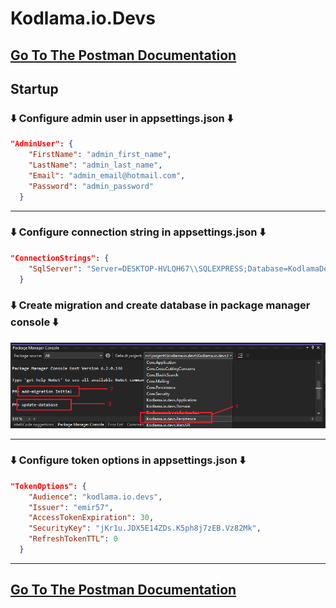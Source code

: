 # Kodlama.io.Devs
<h2>
<a href="https://documenter.getpostman.com/view/17832908/VUxSrQjV">Go To The Postman Documentation</a>
</h2>
<h2> Startup </h2>
<h3> ⬇️ Configure admin user in appsettings.json ⬇️ </h3>

```json
"AdminUser": {
    "FirstName": "admin_first_name",
    "LastName": "admin_last_name",
    "Email": "admin_email@hotmail.com",
    "Password": "admin_password"
  }
```
<hr>
<h3> ⬇️ Configure connection string in appsettings.json ⬇️ </h3>

```json
"ConnectionStrings": {
    "SqlServer": "Server=DESKTOP-HVLQH67\\SQLEXPRESS;Database=KodlamaDevDb;integrated security=true;"
  }
```
<h3> ⬇️ Create migration and create database in package manager console ⬇️ </h3>
<img src="screenshots/migrate.png"/>
<hr>
<h3> ⬇️ Configure token options in appsettings.json ⬇️ </h3>

```json
"TokenOptions": {
    "Audience": "kodlama.io.devs",
    "Issuer": "emir57",
    "AccessTokenExpiration": 30,
    "SecurityKey": "jKr1u.JDX5E14ZDs.K5ph8j7zEB.Vz82Mk",
    "RefreshTokenTTL": 0
  }
```
<hr>
<h2>
<a href="https://documenter.getpostman.com/view/17832908/VUxSrQjV">Go To The Postman Documentation</a>
</h2>
